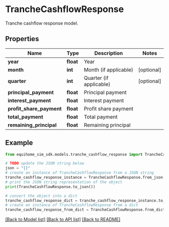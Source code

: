 # TrancheCashflowResponse

Tranche cashflow response model.

## Properties

Name | Type | Description | Notes
------------ | ------------- | ------------- | -------------
**year** | **float** | Year | 
**month** | **int** | Month (if applicable) | [optional] 
**quarter** | **int** | Quarter (if applicable) | [optional] 
**principal_payment** | **float** | Principal payment | 
**interest_payment** | **float** | Interest payment | 
**profit_share_payment** | **float** | Profit share payment | 
**total_payment** | **float** | Total payment | 
**remaining_principal** | **float** | Remaining principal | 

## Example

```python
from equihome_sim_sdk.models.tranche_cashflow_response import TrancheCashflowResponse

# TODO update the JSON string below
json = "{}"
# create an instance of TrancheCashflowResponse from a JSON string
tranche_cashflow_response_instance = TrancheCashflowResponse.from_json(json)
# print the JSON string representation of the object
print(TrancheCashflowResponse.to_json())

# convert the object into a dict
tranche_cashflow_response_dict = tranche_cashflow_response_instance.to_dict()
# create an instance of TrancheCashflowResponse from a dict
tranche_cashflow_response_from_dict = TrancheCashflowResponse.from_dict(tranche_cashflow_response_dict)
```
[[Back to Model list]](../README.md#documentation-for-models) [[Back to API list]](../README.md#documentation-for-api-endpoints) [[Back to README]](../README.md)


